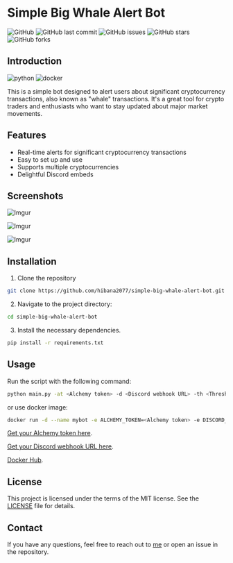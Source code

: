 <!--
 * @Author: hibana2077 hibana2077@gmail.com
 * @Date: 2023-07-26 22:38:58
 * @LastEditors: hibana2077 hibana2077@gmail.com
 * @LastEditTime: 2023-07-27 12:20:32
 * @FilePath: \simple-big-whale-alert-bot\README.md
 * @Description: 这是默认设置,请设置`customMade`, 打开koroFileHeader查看配置 进行设置: https://github.com/OBKoro1/koro1FileHeader/wiki/%E9%85%8D%E7%BD%AE
-->

# Simple Big Whale Alert Bot

![GitHub](https://img.shields.io/github/license/hibana2077/simple-big-whale-alert-bot)
![GitHub last commit](https://img.shields.io/github/last-commit/hibana2077/simple-big-whale-alert-bot)
![GitHub issues](https://img.shields.io/github/issues/hibana2077/simple-big-whale-alert-bot)
![GitHub stars](https://img.shields.io/github/stars/hibana2077/simple-big-whale-alert-bot?style=social)
![GitHub forks](https://img.shields.io/github/forks/hibana2077/simple-big-whale-alert-bot?style=social)

## Introduction

![python](https://img.shields.io/badge/python-3.10-blue?style=plastic-square&logo=python)
![docker](https://img.shields.io/badge/docker-20.10.8-2496ED?style=plastic-square&logo=docker)

This is a simple bot designed to alert users about significant cryptocurrency transactions, also known as "whale" transactions. It's a great tool for crypto traders and enthusiasts who want to stay updated about major market movements.

## Features

- Real-time alerts for significant cryptocurrency transactions
- Easy to set up and use
- Supports multiple cryptocurrencies
- Delightful Discord embeds

## Screenshots

![Imgur](https://i.imgur.com/EhrCnOM.png)

![Imgur](https://i.imgur.com/Qt6juBF.png)

![Imgur](https://i.imgur.com/gHvJJYD.png)

## Installation

1. Clone the repository

```bash
git clone https://github.com/hibana2077/simple-big-whale-alert-bot.git
```

2. Navigate to the project directory:

```bash
cd simple-big-whale-alert-bot
```

3. Install the necessary dependencies.

```bash
pip install -r requirements.txt
```

## Usage

Run the script with the following command:

```bash
python main.py -at <Alchemy token> -d <Discord webhook URL> -th <Threshold>
```

or use docker image:

```bash
docker run -d --name mybot -e ALCHEMY_TOKEN=<Alchemy token> -e DISCORD_WEBHOOK_URL=<Discord webhook URL> -e THRESHOLD=<Threshold> hibana2077/sbwab
```

[Get your Alchemy token here](https://alchemy.com/?r=zM4ODUyNDkxNTY0O).

[Get your Discord webhook URL here](https://support.discord.com/hc/en-us/articles/228383668-Intro-to-Webhooks).

[Docker Hub](https://hub.docker.com/repository/docker/hibana2077/sbwab/general).

## License

This project is licensed under the terms of the MIT license. See the [LICENSE](LICENSE) file for details.

## Contact

If you have any questions, feel free to reach out to [me](hibana2077@gmail.com) or open an issue in the repository.
